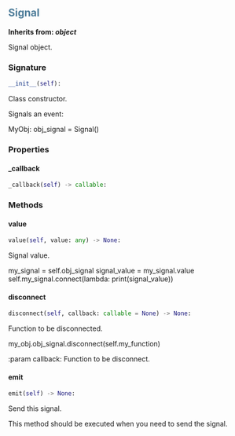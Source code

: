 

## <h2 style="color: #4d7c99;">Signal</h2>


**Inherits from: _object_**

Signal object.


### Signature

```python
__init__(self):
```

Class constructor.

  Signals an event:

   MyObj:
    obj_signal = Signal()

    


### Properties


#### _callback

```python
_callback(self) -> callable:
```


### Methods


#### value

```python
value(self, value: any) -> None:
```

Signal value.

   my_signal = self.obj_signal
   signal_value = my_signal.value
   self.my_signal.connect(lambda: print(signal_value))
  

#### disconnect

```python
disconnect(self, callback: callable = None) -> None:
```

Function to be disconnected.

   my_obj.obj_signal.disconnect(self.my_function)

  :param callback: Function to be disconnect.
  

#### emit

```python
emit(self) -> None:
```

Send this signal.

  This method should be executed when you need to send the signal.
  
